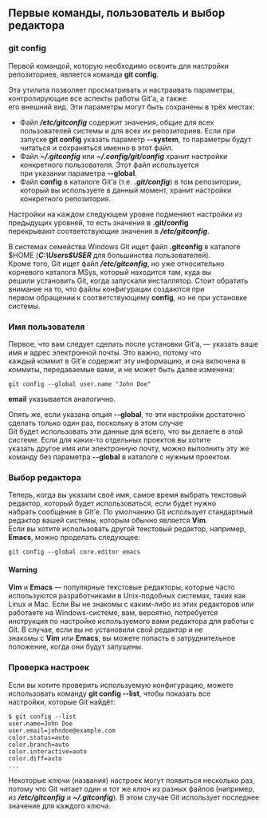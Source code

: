 ## Первые команды, пользователь и выбор редактора
### git config
Первой командой, которую необходимо освоить для настройки репозиториев, является команда **git config**.

Эта утилита позволяет просматривать и настраивать параметры, контролирующие все аспекты работы Git’а, а также  
его внешний вид. Эти параметры могут быть сохранены в трёх местах:  
- Файл ___/etc/gitconfig___ содержит значения, общие для всех пользователей системы и для всех их репозиториев. Если при  
запуске **git config** указать параметр **--system**, то параметры будут читаться и сохраняться именно в этот файл.
- Файл ___~/.gitconfig___ или ___~/.config/git/config___ хранит настройки конкретного пользователя. Этот файл используется  
при указании параметра **--global**.
- Файл **config** в каталоге Git’а (т.е. ___.git/config___) в том репозитории, который вы используете в данный момент, хранит 
настройки конкретного репозитория.

Настройки на каждом следующем уровне подменяют настройки из предыдущих уровней, то есть значения в **.git/config**  
перекрывают соответствующие значения в ___/etc/gitconfig___.

В системах семейства Windows Git ищет файл **.gitconfig** в каталоге $HOME (___C:\Users\$USER___ для большинства пользователей).  
Кроме того, Git ищет файл ___/etc/gitconfig___, но уже относительно корневого каталога MSys, который находится там, куда вы  
решили установить Git, когда запускали инсталлятор. Стоит обратить внимание на то, что файлы конфигурации создаются при  
первом обращении к соответствующему **config**, но не при установке системы.

### Имя пользователя

Первое, что вам следует сделать после установки Git’а, — указать ваше имя и адрес электронной почты. Это важно, потому что  
каждый коммит в Git’е содержит эту информацию, и она включена в коммиты, передаваемые вами, и не может быть далее изменена: 

`git config --global user.name "John Doe"`

**email** указывается аналогично. 

Опять же, если указана опция **--global**, то эти настройки достаточно сделать только один раз, поскольку в этом случае  
Git будет использовать эти данные для всего, что вы делаете в этой системе. Если для каких-то отдельных проектов вы хотите  
указать другое имя или электронную почту, можно выполнить эту же команду без параметра **--global** в каталоге с нужным проектом.

### Выбор редактора

Теперь, когда вы указали своё имя, самое время выбрать текстовый редактор, который будет использоваться, если будет нужно  
набрать сообщение в Git’е. По умолчанию Git использует стандартный редактор вашей системы, которым обычно является **Vim**.  
Если вы хотите использовать другой текстовый редактор, например, **Emacs**, можно проделать следующее:

`git config --global core.editor emacs`

#### Warning

**Vim** и **Emacs** — популярные текстовые редакторы, которые часто используются разработчиками в Unix-подобных системах, таких как  
Linux и Mac. Если Вы не знакомы с каким-либо из этих редакторов или работаете на Windows-системе, вам, вероятно, потребуется   
инструкция по настройке используемого вами редактора для работы с Git. В случае, если вы не установили свой редактор и не   
знакомы с **Vim** или **Emacs**, вы можете попасть в затруднительное положение, когда они будут запущены.

### Проверка настроек

Если вы хотите проверить используемую конфигурацию, можете использовать команду **git config --list**, чтобы показать все  
настройки, которые Git найдёт:

```
$ git config --list
user.name=John Doe
user.email=johndoe@example.com
color.status=auto
color.branch=auto
color.interactive=auto
color.diff=auto
...
```
Некоторые ключи (названия) настроек могут появиться несколько раз, потому что Git читает один и тот же ключ из разных файлов 
(например, из ___/etc/gitconfig___ и ___~/.gitconfig___). В этом случае Git использует последнее значение для каждого ключа.







